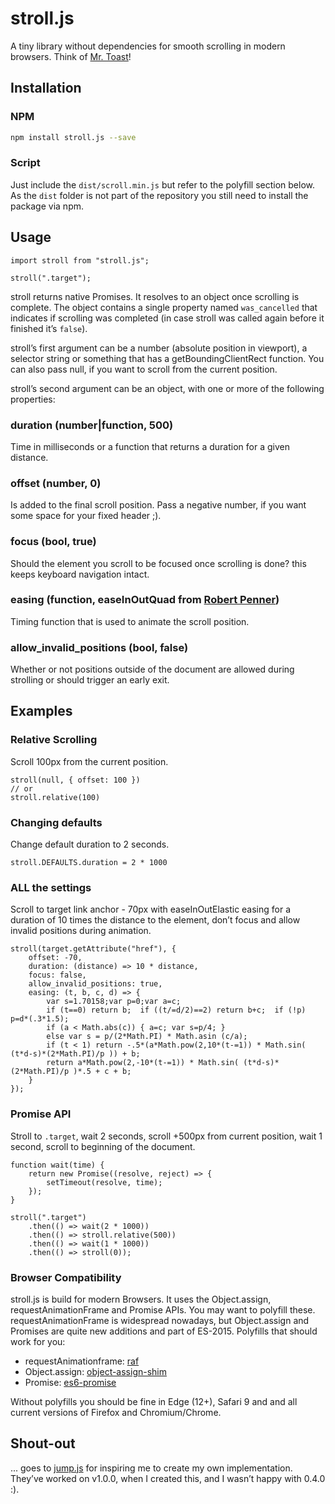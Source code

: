# stroll.js
A tiny library without dependencies for smooth scrolling in modern browsers.
Think of [Mr. Toast](https://www.youtube.com/watch?v=W8pTG9Mlm0I)!
 
## Installation

### NPM
```bash
npm install stroll.js --save
```

### Script
Just include the `dist/scroll.min.js` but refer to the polyfill section below. As the `dist` folder is not
part of the repository you still need to install the package via npm.


## Usage

```es6
import stroll from "stroll.js";

stroll(".target");
```

stroll returns native Promises. It resolves to an object once scrolling is complete. The object contains a single
property named `was_cancelled` that indicates if scrolling was completed (in case stroll was called again
before it finished it’s `false`).

stroll’s first argument can be a number (absolute position in viewport), a selector string
or something that has a getBoundingClientRect function. You can also pass null, if you want to
scroll from the current position.

stroll’s second argument can be an object, with one or more of the following properties:

### duration (number|function, 500)
Time in milliseconds or a function that returns a duration for a given distance.
 
### offset (number, 0)
Is added to the final scroll position. Pass a negative number, if you want some space for your fixed header ;).

### focus (bool, true)
Should the element you scroll to be focused once scrolling is done? this keeps keyboard navigation intact.
  
### easing (function, easeInOutQuad from [Robert Penner](http://robertpenner.com/easing/))
Timing function that is used to animate the scroll position.

### allow_invalid_positions (bool, false)
Whether or not positions outside of the document are allowed during strolling or should trigger an early exit.


## Examples

### Relative Scrolling
Scroll 100px from the current position.

```es6
stroll(null, { offset: 100 })
// or
stroll.relative(100)
```

### Changing defaults
Change default duration to 2 seconds.

```es6
stroll.DEFAULTS.duration = 2 * 1000
```

### ALL the settings
Scroll to target link anchor - 70px with easeInOutElastic easing for a duration of 10 times 
the distance to the element, don’t focus and allow invalid positions during animation.

```es6
stroll(target.getAttribute("href"), {
    offset: -70,
    duration: (distance) => 10 * distance,
    focus: false,
    allow_invalid_positions: true,
    easing: (t, b, c, d) => {
        var s=1.70158;var p=0;var a=c;
        if (t==0) return b;  if ((t/=d/2)==2) return b+c;  if (!p) p=d*(.3*1.5);
        if (a < Math.abs(c)) { a=c; var s=p/4; }
        else var s = p/(2*Math.PI) * Math.asin (c/a);
        if (t < 1) return -.5*(a*Math.pow(2,10*(t-=1)) * Math.sin( (t*d-s)*(2*Math.PI)/p )) + b;
        return a*Math.pow(2,-10*(t-=1)) * Math.sin( (t*d-s)*(2*Math.PI)/p )*.5 + c + b;
    }
});
```

### Promise API
Stroll to `.target`, wait 2 seconds, scroll +500px from current position, wait 1 second, scroll
to beginning of the document.

```es6
function wait(time) {
    return new Promise((resolve, reject) => {
        setTimeout(resolve, time);    
    });
}

stroll(".target")
    .then(() => wait(2 * 1000))
    .then(() => stroll.relative(500))
    .then(() => wait(1 * 1000))
    .then(() => stroll(0));
```


### Browser Compatibility
stroll.js is build for modern Browsers. It uses the Object.assign, requestAnimationFrame and Promise APIs.
You may want to polyfill these. requestAnimationFrame is widespread nowadays, but Object.assign and Promises
are quite new additions and part of ES-2015. Polyfills that should work for you:

* requestAnimationframe: [raf](https://www.npmjs.com/package/raf) 
* Object.assign: [object-assign-shim](https://www.npmjs.com/package/object-assign-shim)
* Promise: [es6-promise](https://www.npmjs.com/package/es6-promise)

Without polyfills you should be fine in Edge (12+), Safari 9 and and all current versions of Firefox 
and Chromium/Chrome.


## Shout-out
... goes to [jump.js](https://github.com/callmecavs/jump.js) for inspiring me to create my own implementation. 
They’ve worked on v1.0.0, when I created this, and I wasn’t happy with 0.4.0 :).

